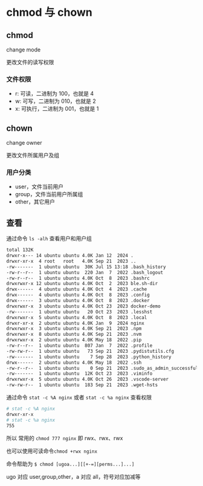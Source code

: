 # chmod 与 chown

## chmod

change mode

更改文件的读写权限

### 文件权限

- r: 可读，二进制为 100，也就是 4
- w: 可写，二进制为 010，也就是 2
- x: 可执行，二进制为 001，也就是 1

## chown

change owner

更改文件所属用户及组

### 用户分类

- user，文件当前用户
- group，文件当前用户所属组
- other，其它用户

## 查看

通过命令 `ls -alh` 查看用户和用户组

```bash
total 132K
drwxr-x--- 14 ubuntu ubuntu 4.0K Jan 12  2024 .
drwxr-xr-x  4 root   root   4.0K Sep 21  2023 ..
-rw-------  1 ubuntu ubuntu  30K Jul 15 13:18 .bash_history
-rw-r--r--  1 ubuntu ubuntu  220 Jan  7  2022 .bash_logout
-rw-r--r--  1 ubuntu ubuntu 4.0K Oct  8  2023 .bashrc
drwxrwxr-x 12 ubuntu ubuntu 4.0K Oct  2  2023 ble.sh-dir
drwx------  4 ubuntu ubuntu 4.0K Oct  4  2023 .cache
drwx------  4 ubuntu ubuntu 4.0K Oct  8  2023 .config
drwx------  3 ubuntu ubuntu 4.0K Oct  8  2023 .docker
drwxrwxr-x  3 ubuntu ubuntu 4.0K Oct 23  2023 docker-demo
-rw-------  1 ubuntu ubuntu   20 Oct 23  2023 .lesshst
drwxrwxr-x  5 ubuntu ubuntu 4.0K Oct  8  2023 .local
drwxr-xr-x  2 ubuntu ubuntu 4.0K Jan  9  2024 nginx
drwxrwxr-x  3 ubuntu ubuntu 4.0K Sep 21  2023 .npm
drwxrwxr-x  8 ubuntu ubuntu 4.0K Sep 21  2023 .nvm
drwxrwxr-x  2 ubuntu ubuntu 4.0K May 18  2022 .pip
-rw-r--r--  1 ubuntu ubuntu  807 Jan  7  2022 .profile
-rw-rw-r--  1 ubuntu ubuntu   73 Sep 21  2023 .pydistutils.cfg
-rw-------  1 ubuntu ubuntu    7 Sep 28  2023 .python_history
drwx------  2 ubuntu ubuntu 4.0K May 18  2022 .ssh
-rw-r--r--  1 ubuntu ubuntu    0 Sep 21  2023 .sudo_as_admin_successful
-rw-------  1 ubuntu ubuntu  12K Oct 23  2023 .viminfo
drwxrwxr-x  5 ubuntu ubuntu 4.0K Oct 26  2023 .vscode-server
-rw-rw-r--  1 ubuntu ubuntu  183 Sep 21  2023 .wget-hsts
```

通过命令 `stat -c %A nginx` 或者 `stat -c %a nginx` 查看权限

```bash
# stat -c %A nginx
drwxr-xr-x
# stat -c %a nginx
755
```

所以 常用的 `chmod 777 nginx` 即 rwx、rwx、rwx

也可以使用可读命令`chmod +rwx nginx`

命令帮助为 `$ chmod [ugoa...][[+-=][perms...]...]`

ugo 对应 user,group,other，a 对应 all，符号对应加减等
